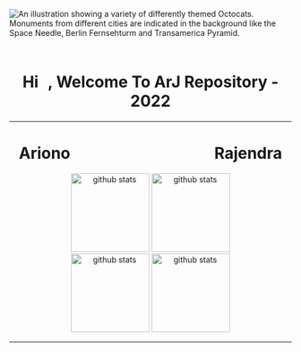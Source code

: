 ![An illustration showing a variety of differently themed Octocats. Monuments from different cities are indicated in the background like the Space Needle, Berlin Fernsehturm and Transamerica Pyramid.](https://user-images.githubusercontent.com/3369400/133268513-5bfe2f93-4402-42c9-a403-81c9e86934b6.jpeg)

<h1 align="center">Hi <img src="https://raw.githubusercontent.com/MartinHeinz/MartinHeinz/master/wave.gif" width="10px" height="50px">, Welcome To ArJ Repository - 2022 
</h1>

---

<h1 align="center" left="30px">Ariono&emsp;&emsp;&emsp;&emsp;&emsp;&emsp;&emsp;&emsp;&nbsp;&nbsp;&nbsp;&nbsp;&nbsp;Rajendra </h1>
<p align="center"> 

<img alt="github stats" height="140px" src="https://github-readme-streak-stats.herokuapp.com?user=ArionoS&theme=black-ice&hide_border=true&fire=DD2727&dates=DDCF49" />  
<img alt="github stats"  height="140px" src="https://github-readme-streak-stats.herokuapp.com?user=Rjndrkha&theme=black-ice&hide_border=true&fire=DD2727&dates=DDCF49" />
  <br>
<img alt="github stats"  height="140px" src="https://github-readme-stats.vercel.app/api?username=ArionoS&show_icons=true&theme=radical" />
<img alt="github stats"  height="140px" src="https://github-readme-stats.vercel.app/api?username=Rjndrkha&show_icons=true&theme=radical" />
  
</p>

---





